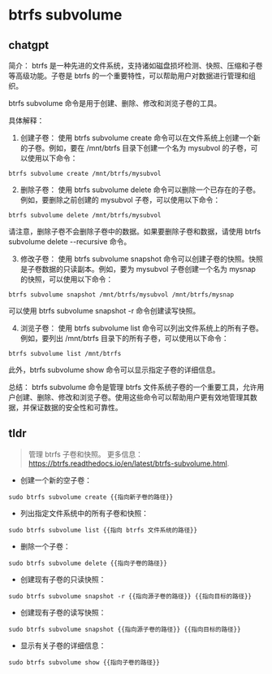 # btrfs subvolume 
## chatgpt 
简介：
btrfs 是一种先进的文件系统，支持诸如磁盘损坏检测、快照、压缩和子卷等高级功能。子卷是 btrfs 的一个重要特性，可以帮助用户对数据进行管理和组织。

btrfs subvolume 命令是用于创建、删除、修改和浏览子卷的工具。

具体解释：
1. 创建子卷：
使用 btrfs subvolume create 命令可以在文件系统上创建一个新的子卷。例如，要在 /mnt/btrfs 目录下创建一个名为 mysubvol 的子卷，可以使用以下命令：

```
btrfs subvolume create /mnt/btrfs/mysubvol
```

2. 删除子卷：
使用 btrfs subvolume delete 命令可以删除一个已存在的子卷。例如，要删除之前创建的 mysubvol 子卷，可以使用以下命令：

```
btrfs subvolume delete /mnt/btrfs/mysubvol
```

请注意，删除子卷不会删除子卷中的数据。如果要删除子卷和数据，请使用 btrfs subvolume delete --recursive 命令。

3. 修改子卷：
使用 btrfs subvolume snapshot 命令可以创建子卷的快照。快照是子卷数据的只读副本。例如，要为 mysubvol 子卷创建一个名为 mysnap 的快照，可以使用以下命令：

```
btrfs subvolume snapshot /mnt/btrfs/mysubvol /mnt/btrfs/mysnap
```

可以使用 btrfs subvolume snapshot -r 命令创建读写快照。

4. 浏览子卷：
使用 btrfs subvolume list 命令可以列出文件系统上的所有子卷。例如，要列出 /mnt/btrfs 目录下的所有子卷，可以使用以下命令：

```
btrfs subvolume list /mnt/btrfs
```

此外，btrfs subvolume show 命令可以显示指定子卷的详细信息。

总结：
btrfs subvolume 命令是管理 btrfs 文件系统子卷的一个重要工具，允许用户创建、删除、修改和浏览子卷。使用这些命令可以帮助用户更有效地管理其数据，并保证数据的安全性和可靠性。 

## tldr 
 
> 管理 btrfs 子卷和快照。
> 更多信息：<https://btrfs.readthedocs.io/en/latest/btrfs-subvolume.html>.

- 创建一个新的空子卷：

`sudo btrfs subvolume create {{指向新子卷的路径}}`

- 列出指定文件系统中的所有子卷和快照：

`sudo btrfs subvolume list {{指向 btrfs 文件系统的路径}}`

- 删除一个子卷：

`sudo btrfs subvolume delete {{指向子卷的路径}}`

- 创建现有子卷的只读快照：

`sudo btrfs subvolume snapshot -r {{指向源子卷的路径}} {{指向目标的路径}}`

- 创建现有子卷的读写快照：

`sudo btrfs subvolume snapshot {{指向源子卷的路径}} {{指向目标的路径}}`

- 显示有关子卷的详细信息：

`sudo btrfs subvolume show {{指向子卷的路径}}`
